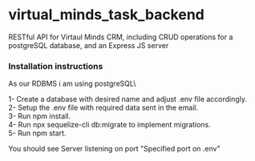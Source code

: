 # virtual_minds_task_backend

RESTful API for Virtaul Minds CRM, including CRUD operations for a postgreSQL database, and an Express JS server

### Installation instructions

As our RDBMS i am using postgreSQL\

1- Create a database with desired name and adjust .env file accordingly.\
2- Setup the .env file with required data sent in the email.\
3- Run npm install.\
4- Run npx sequelize-cli db:migrate to implement migrations.\
5- Run npm start.

You should see Server listening on port "Specified port on .env"
